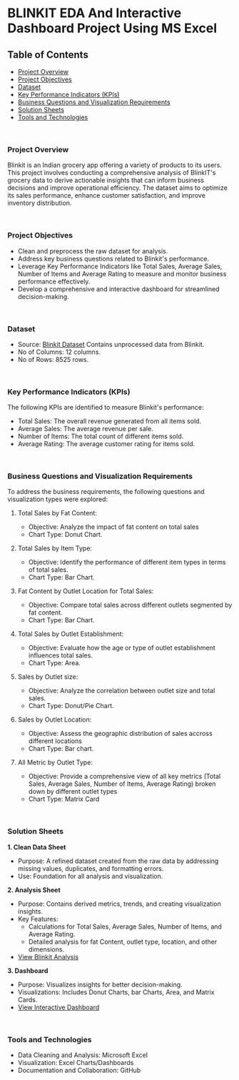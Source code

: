 # BLINKIT EDA And Interactive Dashboard Project Using MS Excel

## Table of Contents

- [Project Overview](#project-overview)
- [Project Objectives](#project-objectives)
- [Dataset](#dataset)
- [Key Performance Indicators (KPIs)](#key-performance-indicators-kpis)
- [Business Questions and Visualization Requirements](#business-questions-and-visualization-requirements)
- [Solution Sheets](#solution-sheets)
- [Tools and Technologies](#tools-and-technologies)

<br>

### Project Overview

Blinkit is an Indian grocery app offering a variety of products to its users. This project involves conducting a comprehensive analysis of BlinkIT's grocery data to derive actionable insights that can inform business decisions and improve operational efficiency. The dataset aims to optimize its sales performance, enhance customer satisfaction, and improve inventory distribution.

<br>

### Project Objectives

- Clean and preprocess the raw dataset for analysis.
- Address key business questions related to Blinkit's performance.
- Leverage Key Performance Indicators like Total Sales, Average Sales, Number of Items and Average Rating to measure and monitor business performance effectively.
- Develop a comprehensive and interactive dashboard for streamlined decision-making.

<br>

### Dataset

- Source: [Blinkit Dataset](https://mega.nz/file/NtBi1SQY#Nk3tj7-uO_Q0Gu7s7yVpbT06gAKrISAxeCWpjTe2Mnc) Contains unprocessed data from Blinkit.
- No of Columns: 12 columns.
- No of Rows: 8525 rows.

<br>

### Key Performance Indicators (KPIs)
The following KPIs are identified to measure Blinkit's performance:

- Total Sales: The overall revenue generated from all items sold.
- Average Sales: The average revenue per sale.
- Number of Items: The total count of different items sold.
- Average Rating: The average customer rating for items sold.

<br> 

### Business Questions and Visualization Requirements
To address the business requirements, the following questions and visualization types were explored:
	
1. Total Sales by Fat Content:		
	- Objective: Analyze the impact of fat content on total sales	
	- Chart Type: Donut Chart.	
		
2. Total Sales by Item Type:		
	- Objective: Identify the performance of different item types in terms of total sales.	
	- Chart Type: Bar Chart.	
		
3. Fat Content by Outlet Location for Total Sales:		
	- Objective: Compare total sales across different outlets segmented by fat content.	
	- Chart Type: Bar Chart.	
		
4. Total Sales by Outlet Establishment:		
	- Objective: Evaluate how the age or type of outlet establishment influences total sales.	
	- Chart Type: Area.	
		
5. Sales by Outlet size:		
	- Objective: Analyze the correlation between outlet size and total sales.	
	- Chart Type: Donut/Pie Chart.	
		
6. Sales by Outlet Location:		
	- Objective: Assess the geographic distribution of sales accross different locations	
	- Chart Type: Bar chart.	
		
7. All Metric by Outlet Type:		
	- Objective: Provide a comprehensive view of all key metrics (Total Sales, Average Sales, Number of Items, Average Rating) broken down by different outlet types	
	- Chart Type: Matrix Card


<br>

### Solution Sheets
**1. Clean Data Sheet**
- Purpose: A refined dataset created from the raw data by addressing missing values, duplicates, and formatting errors.
- Use: Foundation for all analysis and visualization.

**2. Analysis Sheet**
- Purpose: Contains derived metrics, trends, and creating visualization insights.
- Key Features:
  - Calculations for Total Sales, Average Sales, Number of Items, and Average Rating.
  - Detailed analysis for fat Content, outlet type, location, and other dimensions.
- [View Blinkit Analysis](https://mega.nz/file/NtBi1SQY#Nk3tj7-uO_Q0Gu7s7yVpbT06gAKrISAxeCWpjTe2Mnc) 

**3. Dashboard**
- Purpose: Visualizes insights for better decision-making.
- Visualizations: Includes Donut Charts, bar Charts, Area, and Matrix Cards.
- [View Interactive Dashboard](https://mega.nz/file/Y1xHDRzA#TVfurCJcjS7mm-KCvyoIftM9WVhTyebHWev6Nn_M-EU) 

<br>

### Tools and Technologies
- Data Cleaning and Analysis: Microsoft Excel
- Visualization: Excel Charts/Dashboards
- Documentation and Collaboration: GitHub

<br>
